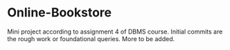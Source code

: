 # Online-Bookstore
Mini project according to assignment 4 of DBMS course.
Initial commits are the rough work or foundational queries.
More to be added.
